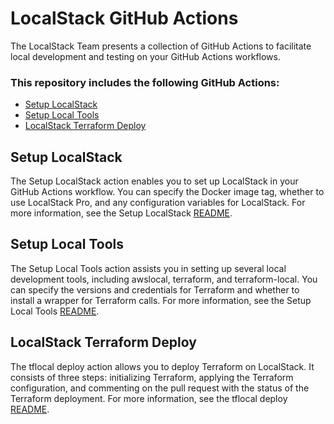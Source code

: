 # LocalStack GitHub Actions

The LocalStack Team presents a collection of GitHub Actions to facilitate local development and testing on your GitHub Actions workflows.

### This repository includes the following GitHub Actions:

- [Setup LocalStack](./setup-localstack)
- [Setup Local Tools](./setup-local-tools)
- [LocalStack Terraform Deploy](./tflocal-deploy)

## Setup LocalStack

The Setup LocalStack action enables you to set up LocalStack in your GitHub Actions workflow. You can specify the Docker image tag, whether to use LocalStack Pro, and any configuration variables for LocalStack. For more information, see the Setup LocalStack [README](./setup-localstack/README.md).

## Setup Local Tools

The Setup Local Tools action assists you in setting up several local development tools, including awslocal, terraform, and terraform-local. You can specify the versions and credentials for Terraform and whether to install a wrapper for Terraform calls. For more information, see the Setup Local Tools [README](./setup-local-tools/README.md).

## LocalStack Terraform Deploy

The tflocal deploy action allows you to deploy Terraform on LocalStack. It consists of three steps: initializing Terraform, applying the Terraform configuration, and commenting on the pull request with the status of the Terraform deployment. For more information, see the tflocal deploy [README](./tflocal-deploy/README.md).
